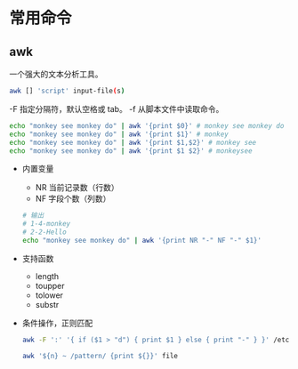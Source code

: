 # 常用命令

## awk

一个强大的文本分析工具。

```sh
awk [] 'script' input-file(s)
```

-F 指定分隔符，默认空格或 tab。
-f 从脚本文件中读取命令。

```sh
echo "monkey see monkey do" | awk '{print $0}' # monkey see monkey do
echo "monkey see monkey do" | awk '{print $1}' # monkey
echo "monkey see monkey do" | awk '{print $1,$2}' # monkey see
echo "monkey see monkey do" | awk '{print $1 $2}' # monkeysee
```

- 内置变量

  - NR 当前记录数（行数）
  - NF 字段个数（列数）

  ```sh
  # 输出
  # 1-4-monkey
  # 2-2-Hello
  echo "monkey see monkey do" | awk '{print NR "-" NF "-" $1}'
  ```
- 支持函数

  - length
  - toupper
  - tolower
  - substr

- 条件操作，正则匹配

  ```sh
  awk -F ':' '{ if ($1 > "d") { print $1 } else { print "-" } }' /etc/passwd
  ```

  ```sh
  awk '${n} ~ /pattern/ {print ${}}' file
  ```
